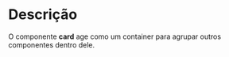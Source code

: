 # Descrição

O componente **card** age como um container para agrupar outros componentes dentro dele.